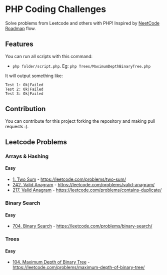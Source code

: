 # PHP Coding Challenges
Solve problems from Leetcode and others with PHP!
Inspired by [NeetCode Roadmap](https://neetcode.io/roadmap) flow.

## Features
You can run all scripts with this command:
- ```php folder/script.php```. Eg: ```php Trees/MaximumDepthBinaryTree.php```

It will output something like:

```
Test 1: Ok|Failed
Test 2: Ok|Failed
Test 3: Ok|Failed
```

## Contribution
You can contribute for this project forking the repository and making pull requests :).

## Leetcode Problems
### Arrays & Hashing
#### Easy
- [1. Two Sum](Arrays_and_Hashings/TwoSum.php) - https://leetcode.com/problems/two-sum/
- [242. Valid Anagram](Arrays_and_Hashings/ValidAnagram.php) - https://leetcode.com/problems/valid-anagram/
- [217. Valid Anagram](Arrays_and_Hashings/ContainsDuplicate.php) - https://leetcode.com/problems/contains-duplicate/

### Binary Search
#### Easy
- [704. Binary Search](Binary_Search/BinarySearch.php) - https://leetcode.com/problems/binary-search/

### Trees
#### Easy
- [104. Maximum Depth of Binary Tree](Trees/MaximumDepthBinaryTree.php) - https://leetcode.com/problems/maximum-depth-of-binary-tree/